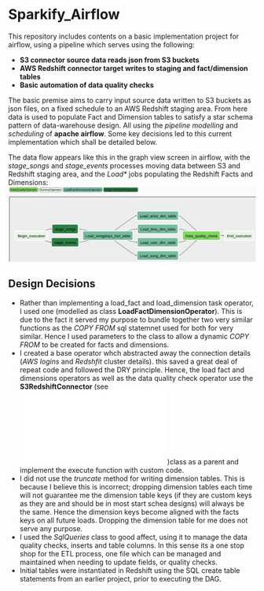 # Sparkify_Airflow
This repository includes contents on a basic implementation project for airflow, using a pipeline which serves using the following:
  * **S3 connector source data reads json from S3 buckets**
  * **AWS Redshift connector target writes to staging and fact/dimension tables**
  * **Basic automation of data quality checks**

The basic premise aims to carry input source data written to S3 buckets as json files, on a fixed schedule to an AWS Redshift staging area.  From here data is used to populate Fact and Dimension tables to satisfy a star schema pattern of data-warehouse design.  All using the *pipeline modelling* and *scheduling* of **apache airflow**.  Some key decisions led to this current implementation which shall be detailed below.

The data flow appears like this in the graph view screen in airflow, with the *stage_songs* and *stage_events* processes moving data between S3 and Redshift staging area, and the *Load\** jobs populating the Redshift Facts and Dimensions:
![flow_diagram]

## Design Decisions
* Rather than implementing a load_fact and load_dimension task operator, I used one (modelled as class **LoadFactDimensionOperator**).  This is due to the fact it served my purpose to bundle together two very similar functions as the *COPY FROM* sql statemnet used for both for very similar.  Hence I used parameters to the class to allow a dynamic *COPY FROM* to be created for facts and dimensions.
* I created a base operator whch abstracted away the connection details (*AWS logins* and *Redshfit* cluster details).  this saved a great deal of repeat code and followed the DRY principle.  Hence, the load fact and dimensions operators as well as the data quality check operator use the **S3RedshiftConnector** (see ![custom_redshift_connector])class as a parent and implement the execute function with custom code.
* I did not use the *truncate* method for writing dimension tables.  This is because I believe this is incorrect; dropping dimension tables each time will not guarantee me the dimension table keys (if they are custom keys as they are and should be in most start schea designs) will always be the same.  Hence the dimension keys become aligned with the facts keys on all future loads.  Dropping the dimension table for me does not serve any purpose.
* I used the *SqlQueries* class to good affect, using  it to manage the data quality checks, inserts and table columns.  In this sense its a one stop shop for the ETL process, one file which can be managed and maintained when needing to update fields, or quality checks.
* Initial tables were instantiated in Redshift using the SQL create table statements from an earlier project, prior to executing the DAG.

[flow_diagram]: airflow_sparkify_pipeline.png
[custom_redshift_connector]: plugins/operators/redshift_connector.py
